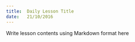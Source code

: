 ```yaml
---
title:  Daily Lesson Title
date:   21/10/2016
---
```


Write lesson contents using Markdown format here